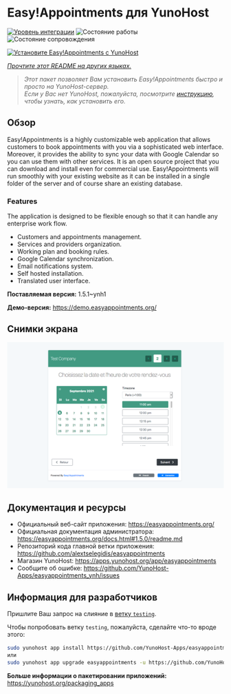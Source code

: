 <!--
Важно: этот README был автоматически сгенерирован <https://github.com/YunoHost/apps/tree/master/tools/readme_generator>
Он НЕ ДОЛЖЕН редактироваться вручную.
-->

# Easy!Appointments для YunoHost

[![Уровень интеграции](https://apps.yunohost.org/badge/integration/easyappointments)](https://ci-apps.yunohost.org/ci/apps/easyappointments/)
![Состояние работы](https://apps.yunohost.org/badge/state/easyappointments)
![Состояние сопровождения](https://apps.yunohost.org/badge/maintained/easyappointments)

[![Установите Easy!Appointments с YunoHost](https://install-app.yunohost.org/install-with-yunohost.svg)](https://install-app.yunohost.org/?app=easyappointments)

*[Прочтите этот README на других языках.](./ALL_README.md)*

> *Этот пакет позволяет Вам установить Easy!Appointments быстро и просто на YunoHost-сервер.*  
> *Если у Вас нет YunoHost, пожалуйста, посмотрите [инструкцию](https://yunohost.org/install), чтобы узнать, как установить его.*

## Обзор

Easy!Appointments is a highly customizable web application that allows customers to book appointments with you via a sophisticated web interface. Moreover, it provides the ability to sync your data with Google Calendar so you can use them with other services. It is an open source project that you can download and install even for commercial use. Easy!Appointments will run smoothly with your existing website as it can be installed in a single folder of the server and of course share an existing database.

### Features
The application is designed to be flexible enough so that it can handle any enterprise work flow.

- Customers and appointments management.
- Services and providers organization.
- Working plan and booking rules.
- Google Calendar synchronization.
- Email notifications system.
- Self hosted installation.
- Translated user interface.


**Поставляемая версия:** 1.5.1~ynh1

**Демо-версия:** <https://demo.easyappointments.org/>

## Снимки экрана

![Снимок экрана Easy!Appointments](./doc/screenshots/screenshots.png)

## Документация и ресурсы

- Официальный веб-сайт приложения: <https://easyappointments.org/>
- Официальная документация администратора: <https://easyappointments.org/docs.html#1.5.0/readme.md>
- Репозиторий кода главной ветки приложения: <https://github.com/alextselegidis/easyappointments>
- Магазин YunoHost: <https://apps.yunohost.org/app/easyappointments>
- Сообщите об ошибке: <https://github.com/YunoHost-Apps/easyappointments_ynh/issues>

## Информация для разработчиков

Пришлите Ваш запрос на слияние в [ветку `testing`](https://github.com/YunoHost-Apps/easyappointments_ynh/tree/testing).

Чтобы попробовать ветку `testing`, пожалуйста, сделайте что-то вроде этого:

```bash
sudo yunohost app install https://github.com/YunoHost-Apps/easyappointments_ynh/tree/testing --debug
или
sudo yunohost app upgrade easyappointments -u https://github.com/YunoHost-Apps/easyappointments_ynh/tree/testing --debug
```

**Больше информации о пакетировании приложений:** <https://yunohost.org/packaging_apps>
